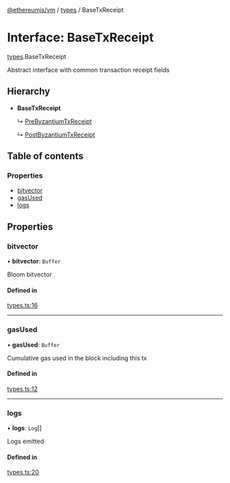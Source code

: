 [@ethereumjs/vm](../README.md) / [types](../modules/types.md) / BaseTxReceipt

# Interface: BaseTxReceipt

[types](../modules/types.md).BaseTxReceipt

Abstract interface with common transaction receipt fields

## Hierarchy

- **BaseTxReceipt**

  ↳ [PreByzantiumTxReceipt](types.prebyzantiumtxreceipt.md)

  ↳ [PostByzantiumTxReceipt](types.postbyzantiumtxreceipt.md)

## Table of contents

### Properties

- [bitvector](types.basetxreceipt.md#bitvector)
- [gasUsed](types.basetxreceipt.md#gasused)
- [logs](types.basetxreceipt.md#logs)

## Properties

### bitvector

• **bitvector**: `Buffer`

Bloom bitvector

#### Defined in

[types.ts:16](https://github.com/ethereumjs/ethereumjs-monorepo/blob/master/packages/vm/src/types.ts#L16)

___

### gasUsed

• **gasUsed**: `Buffer`

Cumulative gas used in the block including this tx

#### Defined in

[types.ts:12](https://github.com/ethereumjs/ethereumjs-monorepo/blob/master/packages/vm/src/types.ts#L12)

___

### logs

• **logs**: `Log`[]

Logs emitted

#### Defined in

[types.ts:20](https://github.com/ethereumjs/ethereumjs-monorepo/blob/master/packages/vm/src/types.ts#L20)
